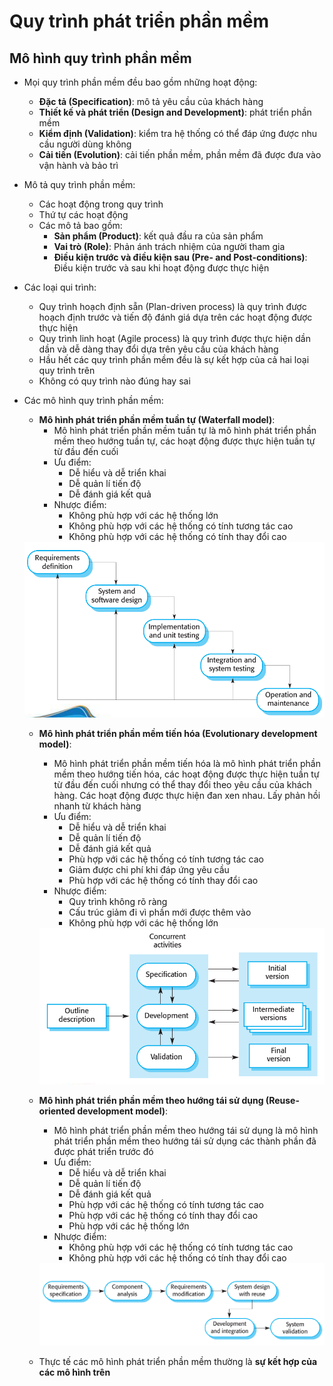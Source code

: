 # Quy trình phát triển phần mềm

## Mô hình quy trình phần mềm

- Mọi quy trình phần mềm đều bao gồm những hoạt động:
    - **Đặc tả (Specification)**: mô tả yêu cầu của khách hàng
    - **Thiết kế và phát triển (Design and Development)**: phát triển phần mềm
    - **Kiểm định (Validation)**: kiểm tra hệ thống có thể đáp ứng được nhu cầu người dùng không
    - **Cải tiến (Evolution)**: cải tiến phần mềm, phần mềm đã được đưa vào vận hành và bảo trì
- Mô tả quy trình phần mềm:
    - Các hoạt động trong quy trình
    - Thứ tự các hoạt động
    - Các mô tả bao gồm:
        - **Sản phẩm (Product)**: kết quả đầu ra của sản phẩm
        - **Vai trò (Role)**: Phản ánh trách nhiệm của người tham gia
        - **Điều kiện trước và điều kiện sau (Pre- and Post-conditions)**: Điều kiện trước và sau khi hoạt động được thực hiện
- Các loại qui trình:
    - Quy trình hoạch định sẵn (Plan-driven process) là quy trình được hoạch định trước và tiến độ đánh giá dựa trên các hoạt động được thực hiện
    - Quy trình linh hoạt (Agile process) là quy trình được thực hiện dần dần và dễ dàng thay đổi dựa trên yêu cầu của khách hàng
    - Hầu hết các quy trình phần mềm đều là sự kết hợp của cả hai loại quy trình trên
    - Không có quy trình nào đúng hay sai

- Các mô hình quy trình phần mềm: 
    - **Mô hình phát triển phần mềm tuần tự (Waterfall model)**: 
        - Mô hình phát triển phần mềm tuần tự là mô hình phát triển phần mềm theo hướng tuần tự, các hoạt động được thực hiện tuần tự từ đầu đến cuối
        - Ưu điểm:
            - Dễ hiểu và dễ triển khai
            - Dễ quản lí tiến độ
            - Dễ đánh giá kết quả
        - Nhược điểm:
            - Không phù hợp với các hệ thống lớn
            - Không phù hợp với các hệ thống có tính tương tác cao
            - Không phù hợp với các hệ thống có tính thay đổi cao
          
    <img src="img/w2_waterfall_procss.png" title="Mô hình thác nước">
    
    - **Mô hình phát triển phần mềm tiến hóa (Evolutionary development model)**: 
        - Mô hình phát triển phần mềm tiến hóa là mô hình phát triển phần mềm theo hướng tiến hóa, các hoạt động được thực hiện tuần tự từ đầu đến cuối nhưng có thể thay đổi theo yêu cầu của khách hàng. Các hoạt động được thực hiện đan xen nhau. Lấy phản hồi nhanh từ khách hàng
        - Ưu điểm:
            - Dễ hiểu và dễ triển khai
            - Dễ quản lí tiến độ
            - Dễ đánh giá kết quả
            - Phù hợp với các hệ thống có tính tương tác cao
            - Giảm được chi phí khi đáp ứng yêu cầu
            - Phù hợp với các hệ thống có tính thay đổi cao
        - Nhược điểm:
            - Quy trình không rõ ràng
            - Cấu trúc giảm đi vì phần mới được thêm vào
            - Không phù hợp với các hệ thống lớn
            
        <img src="img/w2_evolution_procss.png" title="Mô hình phấn triển dần dần">
        
    - **Mô hình phát triển phần mềm theo hướng tái sử dụng (Reuse-oriented development model)**: 
        - Mô hình phát triển phần mềm theo hướng tái sử dụng là mô hình phát triển phần mềm theo hướng tái sử dụng các thành phần đã được phát triển trước đó
        - Ưu điểm:
            - Dễ hiểu và dễ triển khai
            - Dễ quản lí tiến độ
            - Dễ đánh giá kết quả
            - Phù hợp với các hệ thống có tính tương tác cao
            - Phù hợp với các hệ thống có tính thay đổi cao
            - Phù hợp với các hệ thống lớn
        - Nhược điểm:
            - Không phù hợp với các hệ thống có tính tương tác cao
            - Không phù hợp với các hệ thống có tính thay đổi cao
        <img src="img/w2_reuse_ori_procss.png" title="Mô hình phát triển theo hướng tái sử dụng">
    - Thực tế các mô hình phát triển phần mềm thường là **sự kết hợp của các mô hình trên**

